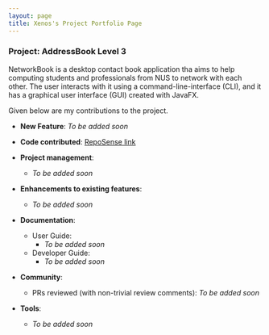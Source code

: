 ```yaml
---
layout: page
title: Xenos's Project Portfolio Page
---
```


### Project: AddressBook Level 3

NetworkBook is a desktop contact book application tha aims to help computing students and professionals from NUS to network with each other. The user interacts with it using a command-line-interface (CLI), and it has a graphical user interface (GUI) created with JavaFX.

Given below are my contributions to the project.

- **New Feature**: _To be added soon_

- **Code contributed**: [RepoSense link](https://nus-cs2103-ay2324s1.github.io/tp-dashboard/?search=xenosf&breakdown=true)

- **Project management**:

  - _To be added soon_

- **Enhancements to existing features**:

  - _To be added soon_

- **Documentation**:

  - User Guide:
    - _To be added soon_
  - Developer Guide:
    - _To be added soon_

- **Community**:

  - PRs reviewed (with non-trivial review comments): _To be added soon_

- **Tools**:
  - _To be added soon_
